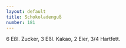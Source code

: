 ```yaml
---
layout: default
title: Schokoladenguß
number: 181
---
```


6 Eßl. Zucker, 3 Eßl. Kakao, 2 Eier, 3/4 Hartfett.